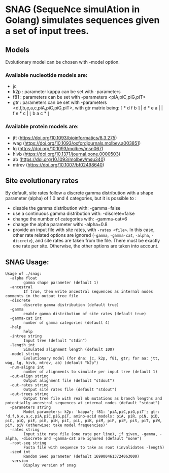 # SNAG (SequeNce simulAtion in Golang) simulates sequences given a set of input trees.

## Models
Evolutionary model can be chosen with -model <name> option.

### Available nucleotide models are:
- jc
- k2p : parameter kappa can be set with -parameters <kappa>
- f81 : parameters can be set with -parameters <piA,piC,piG,piT>
- gtr : parameters can be set with -parameters <d,f,b,e,a,c,piA,piC,piG,piT>, with gtr matrix being:
       ⌈ *  d  f  b ⌉
       | d  *  e  a |
       | f  e  *  c |
       ⌊ b  a  c  * ⌋

### Available protein models are:
- jtt (https://doi.org/10.1093/bioinformatics/8.3.275)
- wag (https://doi.org/10.1093/oxfordjournals.molbev.a003851)
- lg (https://doi.org/10.1093/molbev/msn067)
- hivb (https://doi.org/10.1371/journal.pone.0000503)
- ab (https://doi.org/10.1093/molbev/msu340)
- mtrev (https://doi.org/10.1007/bf02498640)

## Site evolutionary rates
By default, site rates follow a discrete gamma distribution with a shape parameter (alpha) of 1.0 and 4 categories, but it is possible to :

- disable the gamma distribution with: -gamma=false
- use a continuous gamma distribution with: -discrete=false
- change the number of categories with: -gamma-cat=6
- change the alpha parameter with: -alpha=0.8
- provide an input file with site rates, with `-rates <file>`. In this case, other rate related options are ignored (`-gamma`, `-gamma-cat`, `-alpha`, `-discrete`), and site rates are taken from the file. There must be exactly one rate per site. Otherwise, the other options are taken into account.

## SNAG Usage:
```
Usage of ./snag:
  -alpha float
    	gamma shape parameter (default 1)
  -ancestral
    	If true, then write ancestral sequences as internal nodes comments in the output tree file
  -discrete
    	discrete gamma distribution (default true)
  -gamma
    	enable gamma distribution of site rates (default true)
  -gamma-cat int
    	number of gamma categories (default 4)
  -help
    	help
  -intree string
    	Input tree (default "stdin")
  -length int
    	Simulated alignment length (default 100)
  -model string
    	Evolutionary model (for dna: jc, k2p, f81, gtr; for aa: jtt, wag, lg, hivb, mtrev, ab) (default "k2p")
  -num-aligns int
    	number of alignments to simulate per input tree (default 1)
  -out-align string
    	Output alignment file (default "stdout")
  -out-rates string
    	Output site rates file (default "stdout")
  -out-trees string
    	Output tree file with real nb mutations as branch lengths and potentially ancestral sequences at internal nodes (default "stdout")
  -parameters string
    	Model parameters: k2p: 'kappa'; f81: 'piA,piC,piG,piT'; gtr: 'd,f,b,e,a,c,piA,piC,piG,piT, amino-acid models: piA, piR, piN, piD, piC, piQ, piE, piG, piH, piI, piL, piK, piM, piF, piP, piS, piT, piW, piY, piV (otherwise: take model frequencies)'
  -rates string
    	Input site rate file (one rate per line), if given, -gamma, -alpha, -discrete and -gamma-cat are ignored (default "none")
  -root-seq string
    	Fasta file with sequence to take as root (invalidates -length)
  -seed int
    	Random Seed parameter (default 1699004613724063000)
  -version
    	Display version of snag
```

